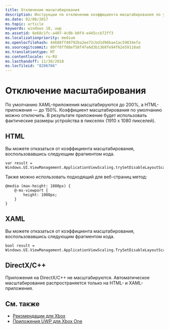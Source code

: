 ```yaml
---
title: Отключение масштабирования
description: Инструкции по отключению коэффициента масштабирования по умолчанию.
ms.date: 02/08/2017
ms.topic: article
keywords: windows 10, uwp
ms.assetid: 6e68c1fc-a407-4c0b-b0f4-e445ccb72ff3
ms.localizationpriority: medium
ms.openlocfilehash: 44688ff40792ba2ee72cbd1d96bae1ac59834efa
ms.sourcegitcommit: 89ff8ff88ef58f4fe6d3b1368fe94f62e59118ad
ms.translationtype: MT
ms.contentlocale: ru-RU
ms.lasthandoff: 11/30/2018
ms.locfileid: "8206766"
---
```

# <a name="how-to-turn-off-scaling"></a>Отключение масштабирования   
По умолчанию XAML-приложения масштабируются до 200%, а HTML-приложения — до 150%. Коэффициент масштабирования по умолчанию можно отключить. В результате приложение будет использовать фактические размеры устройства в пикселях (1910 x 1080 пикселей).   
   
## <a name="html"></a>HTML   
Вы можете отказаться от коэффициента масштабирования, воспользовавшись следующим фрагментом кода. 
   
```
var result = Windows.UI.ViewManagement.ApplicationViewScaling.trySetDisableLayoutScaling(true);
```

Также можно использовать подходящий для веб-страниц метод:   

```   
@media (max-height: 1080px) {   
    @-ms-viewport {   
        height: 1080px;   
    }   
}   
```

## <a name="xaml"></a>XAML
Вы можете отказаться от коэффициента масштабирования, воспользовавшись следующим фрагментом кода.   
   
```
bool result = Windows.UI.ViewManagement.ApplicationViewScaling.TrySetDisableLayoutScaling(true);
```
   
## <a name="directxc"></a>DirectX/C++   
Приложения на DirectX/C++ не масштабируются. Автоматическое масштабирование распространяется только на HTML- и XAML-приложения.  

## <a name="see-also"></a>См. также
- [Рекомендации для Xbox](tailoring-for-xbox.md)
- [Приложения UWP для Xbox One](index.md)
